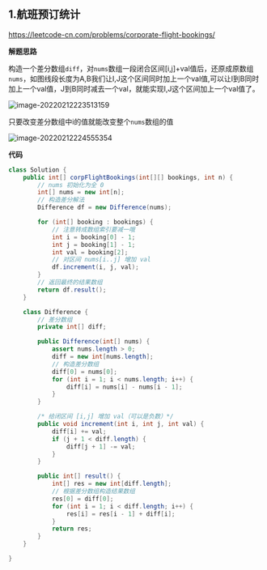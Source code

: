 ## 1.航班预订统计

https://leetcode-cn.com/problems/corporate-flight-bookings/

**解题思路**

构造一个差分数组`diff`，对`nums`数组一段闭合区间[i,j]+val值后，还原成原数组`nums`，如图线段长度为A,B我们让I,J这个区间同时加上一个val值,可以让I到B同时加上一个val值，J到B同时减去一个val，就能实现I,J这个区间加上一个val值了。

![image-20220212223513159](C:\Users\WLW\Desktop\打卡\8.png)

只要改变差分数组中i的值就能改变整个`nums`数组的值

![image-20220212224555354](C:\Users\WLW\Desktop\打卡\9.png)

**代码**

```java
class Solution {
    public int[] corpFlightBookings(int[][] bookings, int n) {
        // nums 初始化为全 0
        int[] nums = new int[n];
        // 构造差分解法
        Difference df = new Difference(nums);

        for (int[] booking : bookings) {
            // 注意转成数组索引要减一哦
            int i = booking[0] - 1;
            int j = booking[1] - 1;
            int val = booking[2];
            // 对区间 nums[i..j] 增加 val
            df.increment(i, j, val);
        }
        // 返回最终的结果数组
        return df.result();
    }

    class Difference {
        // 差分数组
        private int[] diff;

        public Difference(int[] nums) {
            assert nums.length > 0;
            diff = new int[nums.length];
            // 构造差分数组
            diff[0] = nums[0];
            for (int i = 1; i < nums.length; i++) {
                diff[i] = nums[i] - nums[i - 1];
            }
        }

        /* 给闭区间 [i,j] 增加 val（可以是负数）*/
        public void increment(int i, int j, int val) {
            diff[i] += val;
            if (j + 1 < diff.length) {
                diff[j + 1] -= val;
            }
        }

        public int[] result() {
            int[] res = new int[diff.length];
            // 根据差分数组构造结果数组
            res[0] = diff[0];
            for (int i = 1; i < diff.length; i++) {
                res[i] = res[i - 1] + diff[i];
            }
            return res;
        }
    }

}

```

